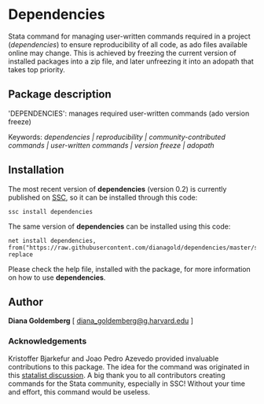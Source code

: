 # Dependencies
Stata command for managing user-written commands required in a project (_dependencies_) to ensure reproducibility of all code, as ado files available online may change.
This is achieved by freezing the current version of installed packages into a zip file, and later unfreezing it into an adopath that takes top priority.

## Package description

'DEPENDENCIES': manages required user-written commands (ado version freeze)

Keywords: _dependencies | reproducibility | community-contributed commands | user-written commands | version freeze | adopath_

## Installation

  The most recent version of **dependencies** (version 0.2) is currently published on [SSC](https://www.stata.com/support/ssc-installation/), so it can be installed through this code:
```
ssc install dependencies 
```
  The same version of **dependencies** can be installed using this code:
```
net install dependencies, from("https://raw.githubusercontent.com/dianagold/dependencies/master/src") replace
```

  Please check the help file, installed with the package, for more information on how to use **dependencies**.


## Author

  **Diana Goldemberg** [ [diana_goldemberg@g.harvard.edu](mailto:diana_goldemberg@g.harvard.edu) ]

### Acknowledgements

Kristoffer Bjarkefur and Joao Pedro Azevedo provided invaluable contributions to this package. The idea for the command was originated in this [statalist discussion](https://www.statalist.org/forums/forum/general-stata-discussion/general/1523554-version-control-of-user-written-ados). A big thank you to all contributors creating commands for the Stata community, especially in SSC! Without your time and effort, this command would be useless.
